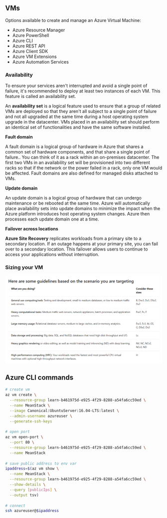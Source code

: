 ## VMs

Options available to create and manage an Azure Virtual Machine:

* Azure Resource Manager
* Azure PowerShell
* Azure CLI
* Azure REST API
* Azure Client SDK
* Azure VM Extensions
* Azure Automation Services

### Availability

To ensure your services aren't interrupted and avoid a single point of failure, it's recommended to deploy at least two instances of each VM. This feature is called an availability set.

An **availability set** is a logical feature used to ensure that a group of related VMs are deployed so that they aren't all subject to a single point of failure and not all upgraded at the same time during a host operating system upgrade in the datacenter. VMs placed in an availability set should perform an identical set of functionalities and have the same software installed.

**Fault domain**

A fault domain is a logical group of hardware in Azure that shares a common set of hardware components, and that share a single point of failure.. You can think of it as a rack within an on-premises datacenter. The first two VMs in an availability set will be provisioned into two different racks so that if the network or the power failed in a rack, only one VM would be affected. Fault domains are also defined for managed disks attached to VMs.

**Update domain**

An update domain is a logical group of hardware that can undergo maintenance or be rebooted at the same time. Azure will automatically place availability sets into update domains to minimize the impact when the Azure platform introduces host operating system changes. Azure then processes each update domain one at a time.

**Failover across locations**

**Azure Site Recovery** replicates workloads from a primary site to a secondary location. If an outage happens at your primary site, you can fail over to a secondary location. This failover allows users to continue to access your applications without interruption.

### Sizing your VM

![Choose VM size](compute/choose_vm_size.png)

## Azure CLI commands

```bash
# create vm
az vm create \
  --resource-group learn-b461975d-e925-4f29-8288-a54fa6cc59ed \
  --name MeanStack \
  --image Canonical:UbuntuServer:16.04-LTS:latest \
  --admin-username azureuser \
  --generate-ssh-keys

# open port
az vm open-port \
  --port 80 \
  --resource-group learn-b461975d-e925-4f29-8288-a54fa6cc59ed \
  --name MeanStack

# save public address to env var
ipaddress=$(az vm show \
  --name MeanStack \
  --resource-group learn-b461975d-e925-4f29-8288-a54fa6cc59ed \
  --show-details \
  --query [publicIps] \
  --output tsv)

# connect
ssh azureuser@$ipaddress
```